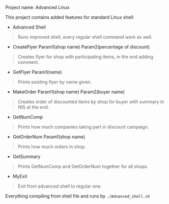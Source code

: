Project name: Advanced Linux

This project contains added features for standard Linux shell:

- Advanced Shell
> Runs improved shell, every regular shell command work as well.

- CreateFlyer Param1(shop name) Param2(percentage of discount)
> Creates flyer for shop with participating items, in the end adding comment.

- GetFlyer Param1(name)
> Prints existing flyer by name given.

- MakeOrder Param1(shop name) Param2(buyer name)
> Creates order of discounted items by shop for buyer with summary in NIS at the end.

- GetNumComp
> Prints how much companies taking part in discount campaign.

- GetOrderNum Param1(shop name)
> Prints how much orders in shop.

- GetSummary
> Prints GetNumComp and GetOrderNum together for all shops.

- MyExit
> Exit from advanced shell to regular one.

  Everything compiling from shell file and runs by ``./Advanced_shell.sh ``
